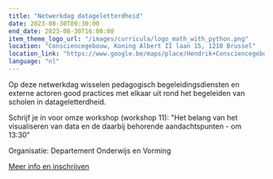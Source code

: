 ```yaml
---
title: "Netwerkdag datageletterdheid"
date: 2023-08-30T09:30:00
end_date: 2023-08-30T16:00:00
item_theme_logo_url: "/images/curricula/logo_math_with_python.png"
location: "Consciencegebouw, Koning Albert II laan 15, 1210 Brussel"
location_link: "https://www.google.be/maps/place/Hendrik+Consciencegebouw/@50.8583715,4.3543076,17z/data=!3m1!4b1!4m6!3m5!1s0x47c3c39cd5dc273f:0xa8d4ec3d738cd3fa!8m2!3d50.8583681!4d4.3568825!16s%2Fg%2F11hbpdp7pl"
language: "nl"
---
```


Op deze netwerkdag wisselen pedagogisch begeleidingsdiensten en externe actoren good practices met elkaar uit rond het 
begeleiden van scholen in datageletterdheid.

Schrijf je in voor omze workshop (workshop 11): "Het belang van het visualiseren van data en de daarbij behorende aandachtspunten - om 13:30"

Organisatie: Departement Onderwijs en Vorming

[Meer info en inschrijven](https://data-onderwijs.vlaanderen.be/inschrijvingen/onderwijsevent.aspx?id=465)

